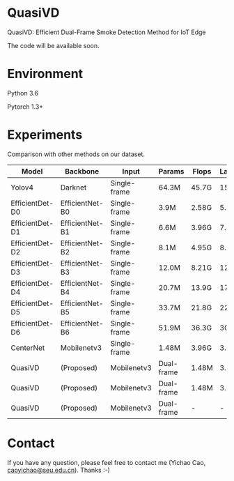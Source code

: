 # QuasiVD

QuasiVD: Efficient Dual-Frame Smoke Detection Method for IoT Edge

The code will be available soon.

# Environment
Python 3.6

Pytorch 1.3+

# Experiments

Comparison with other methods on our dataset.

Model | Backbone | Input | Params | Flops | Latency | fps | Hardware | mAP50
--- |--- |--- |--- |--- |--- |--- |--- |---
Yolov4 | Darknet | Single-frame | 64.3M | 45.7G | 15.5ms | 64.5 | RTX2080Ti | 69.70
EfficientDet-D0 | EfficientNet-B0 | Single-frame | 3.9M | 2.58G | 5.3ms | 188.2 | RTX2080Ti | 62.73
EfficientDet-D1 | EfficientNet-B1 | Single-frame | 6.6M | 3.96G | 7.4ms | 134.7 | RTX2080Ti | 66.59
EfficientDet-D2 | EfficientNet-B2 | Single-frame | 8.1M | 4.95G | 8.6ms | 116.2 | RTX2080Ti | 81.29
EfficientDet-D3 | EfficientNet-B3 | Single-frame | 12.0M | 8.21G | 12.3ms | 81.2 | RTX2080Ti | 84.32
EfficientDet-D4 | EfficientNet-B4 | Single-frame | 20.7M | 13.9G | 17.2ms | 58.2 | RTX2080Ti | 85.16
EfficientDet-D5 | EfficientNet-B5 | Single-frame | 33.7M | 21.8G | 22.7ms | 44.0 | RTX2080Ti | 86.26
EfficientDet-D6 | EfficientNet-B6 | Single-frame | 51.9M | 36.3G | 30.6ms | 32.7 | RTX2080Ti | 86.92
CenterNet | Mobilenetv3 | Single-frame | 1.48M | 3.96G | 3.4ms | 296.9 | RTX2080Ti | 85.64
QuasiVD | (Proposed) | Mobilenetv3 | Dual-frame | 1.48M | 3.96G | 3.4ms | 291.6 | RTX2080Ti | 90.35
QuasiVD | (Proposed) | Mobilenetv3 | Dual-frame | 1.48M | 3.96G | 312.5ms | 3.2 | Jetson | Nano | 90.35
QuasiVD | (Proposed) | Mobilenetv3 | Dual-frame | - | - | 277.8ms | 3.6 | Jetson | Nano | (FP16) | 90.35


# Contact
If you have any question, please feel free to contact me (Yichao Cao, caoyichao@seu.edu.cn). Thanks :-)

